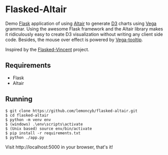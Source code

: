 # Flasked-Altair
Demo [Flask](http://flask.pocoo.org) application of using [Altair](https://altair-viz.github.io/index.html) to generate [D3](https://d3js.org) charts using [Vega](https://vega.github.io/vega/) grammar. Using the awesome Flask framework and the Altair library makes it ridiculously easy to create D3 visualization without writing any client side code. Besides, the mouse over effect is powered by [Vega-tooltip](https://github.com/vega/vega-tooltip).

Inspired by the [Flasked-Vincent](https://github.com/iiSeymour/flasked-vincent) project.

## Requirements

- Flask
- Altair

## Running


```
$ git clone https://github.com/lemoncyb/flasked-altair.git
$ cd flasked-altair
$ python -m venv env
$ (windows) .\env\scripts\activate
$ (Unix based) source env/bin/activate
$ pip install -r requirements.txt
$ python ./app.py
```
Visit http://localhost:5000 in your browser, that's it!
